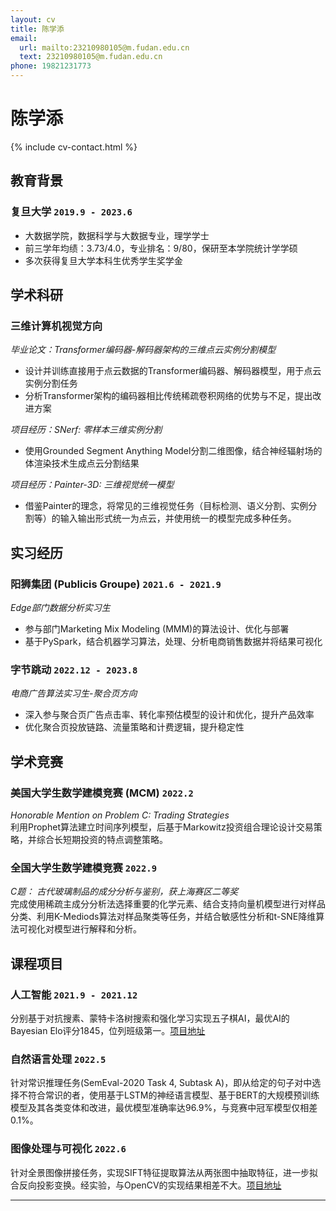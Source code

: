 ```yaml
---
layout: cv
title: 陈学添
email:
  url: mailto:23210980105@m.fudan.edu.cn
  text: 23210980105@m.fudan.edu.cn
phone: 19821231773
---
```


# **陈学添**

<!--
include contact information from the front matter
Supported arguments:
    - homepage: url, text
    - phone
    - email
-->

{% include cv-contact.html %}

## 教育背景

### **复旦大学** `2019.9 - 2023.6`

- 大数据学院，数据科学与大数据专业，理学学士
- 前三学年均绩：3.73/4.0，专业排名：9/80，保研至本学院统计学学硕
- 多次获得复旦大学本科生优秀学生奖学金

## 学术科研
### 三维计算机视觉方向
_毕业论文：Transformer编码器-解码器架构的三维点云实例分割模型_<br>
- 设计并训练直接用于点云数据的Transformer编码器、解码器模型，用于点云实例分割任务
- 分析Transformer架构的编码器相比传统稀疏卷积网络的优势与不足，提出改进方案

_项目经历：SNerf: 零样本三维实例分割_<br>
- 使用Grounded Segment Anything Model分割二维图像，结合神经辐射场的体渲染技术生成点云分割结果

_项目经历：Painter-3D: 三维视觉统一模型_<br>
- 借鉴Painter的理念，将常见的三维视觉任务（目标检测、语义分割、实例分割等）的输入输出形式统一为点云，并使用统一的模型完成多种任务。

## 实习经历

### **阳狮集团 (Publicis Groupe)** `2021.6 - 2021.9 `
_Edge部门数据分析实习生_<br>
- 参与部门Marketing Mix Modeling (MMM)的算法设计、优化与部署
- 基于PySpark，结合机器学习算法，处理、分析电商销售数据并将结果可视化

### **字节跳动** `2022.12 - 2023.8 `
_电商广告算法实习生-聚合页方向_<br>
- 深入参与聚合页广告点击率、转化率预估模型的设计和优化，提升产品效率
- 优化聚合页投放链路、流量策略和计费逻辑，提升稳定性

## 学术竞赛

### **美国大学生数学建模竞赛 (MCM)** `2022.2 `
_Honorable Mention on Problem C: Trading Strategies_<br>
利用Prophet算法建立时间序列模型，后基于Markowitz投资组合理论设计交易策略，并综合长短期投资的特点调整策略。

### **全国大学生数学建模竞赛** `2022.9 `
_C题： 古代玻璃制品的成分分析与鉴别，获上海赛区二等奖_<br>
完成使用稀疏主成分分析法选择重要的化学元素、结合支持向量机模型进行对样品分类、利用K-Mediods算法对样品聚类等任务，并结合敏感性分析和t-SNE降维算法可视化对模型进行解释和分析。

## 课程项目

### **人工智能** `2021.9 - 2021.12 `
分别基于对抗搜素、蒙特卡洛树搜索和强化学习实现五子棋AI，最优AI的Bayesian Elo评分1845，位列班级第一。[项目地址](https://github.com/Darkroom-Godot/DATA130008.01-Group-Project-Gomoku) 

### **自然语言处理** `2022.5 `
针对常识推理任务(SemEval-2020 Task 4, Subtask A)，即从给定的句子对中选择不符合常识的者，使用基于LSTM的神经语言模型、基于BERT的大规模预训练模型及其各类变体和改进，最优模型准确率达96.9%，与竞赛中冠军模型仅相差0.1%。

### **图像处理与可视化** `2022.6 `
针对全景图像拼接任务，实现SIFT特征提取算法从两张图中抽取特征，进一步拟合反向投影变换。经实验，与OpenCV的实现结果相差不大。[项目地址](https://gitee.com/Hu-Icarus/image-process)

[//]: # (## 专业技能)

[//]: # ()
[//]: # (### **数学基础**)

[//]: # (- 理解数学分析、高等代数的知识，初步了解实变函数与泛函分析的内容)

[//]: # (- 熟悉运筹学、最优化、数理统计、统计计算、回归分析、随机过程、统计学习等学科的知识)

[//]: # ()
[//]: # (### **计算机技能**)

[//]: # (- 了解计算机视觉、自然语言处理领域常用的深度学习模型，并会使用PyTorch实现与训练)

[//]: # (- 会熟练使用Python、R完成数据分析、统计计算、机器学习建模等任务，会使用MATLAB进行科学计算)

[//]: # (- 会使用C/C++，了解数据结构与算法，以及计算机运行原理和操作系统的常识)

---


<!-- ### Footer -->
